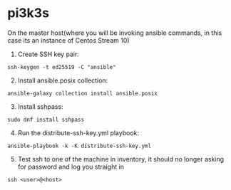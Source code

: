 # pi3k3s

On the master host(where you will be invoking ansible commands, in this case its an instance of Centos Stream 10)

1. Create SSH key pair:

```
ssh-keygen -t ed25519 -C "ansible"
```

2. Install ansible.posix collection:

```
ansible-galaxy collection install ansible.posix
```

3. Install sshpass:

```
sudo dnf install sshpass
```

4. Run the distribute-ssh-key.yml playbook:

```
ansible-playbook -k -K distribute-ssh-key.yml
```

5. Test ssh to one of the machine in inventory, it should no longer asking for password and log you straight in

```
ssh <user>@<host>  
```